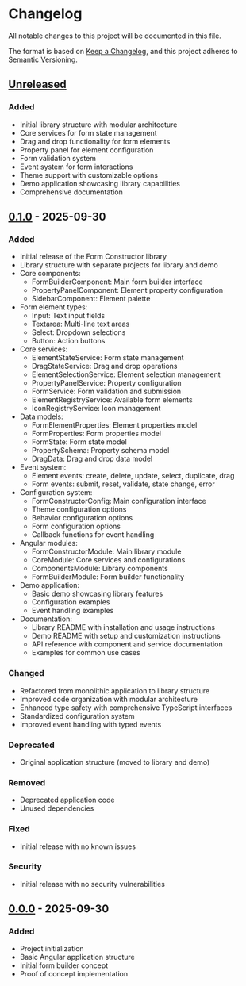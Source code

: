 # Changelog

All notable changes to this project will be documented in this file.

The format is based on [Keep a Changelog](https://keepachangelog.com/en/1.0.0/),
and this project adheres to [Semantic Versioning](https://semver.org/spec/v2.0.0.html).

## [Unreleased]

### Added
- Initial library structure with modular architecture
- Core services for form state management
- Drag and drop functionality for form elements
- Property panel for element configuration
- Form validation system
- Event system for form interactions
- Theme support with customizable options
- Demo application showcasing library capabilities
- Comprehensive documentation

## [0.1.0] - 2025-09-30

### Added
- Initial release of the Form Constructor library
- Library structure with separate projects for library and demo
- Core components:
  - FormBuilderComponent: Main form builder interface
  - PropertyPanelComponent: Element property configuration
  - SidebarComponent: Element palette
- Form element types:
  - Input: Text input fields
  - Textarea: Multi-line text areas
  - Select: Dropdown selections
  - Button: Action buttons
- Core services:
  - ElementStateService: Form state management
  - DragStateService: Drag and drop operations
  - ElementSelectionService: Element selection management
  - PropertyPanelService: Property configuration
  - FormService: Form validation and submission
  - ElementRegistryService: Available form elements
  - IconRegistryService: Icon management
- Data models:
  - FormElementProperties: Element properties model
  - FormProperties: Form properties model
  - FormState: Form state model
  - PropertySchema: Property schema model
  - DragData: Drag and drop data model
- Event system:
  - Element events: create, delete, update, select, duplicate, drag
  - Form events: submit, reset, validate, state change, error
- Configuration system:
  - FormConstructorConfig: Main configuration interface
  - Theme configuration options
  - Behavior configuration options
  - Form configuration options
  - Callback functions for event handling
- Angular modules:
  - FormConstructorModule: Main library module
  - CoreModule: Core services and configurations
  - ComponentsModule: Library components
  - FormBuilderModule: Form builder functionality
- Demo application:
  - Basic demo showcasing library features
  - Configuration examples
  - Event handling examples
- Documentation:
  - Library README with installation and usage instructions
  - Demo README with setup and customization instructions
  - API reference with component and service documentation
  - Examples for common use cases

### Changed
- Refactored from monolithic application to library structure
- Improved code organization with modular architecture
- Enhanced type safety with comprehensive TypeScript interfaces
- Standardized configuration system
- Improved event handling with typed events

### Deprecated
- Original application structure (moved to library and demo)

### Removed
- Deprecated application code
- Unused dependencies

### Fixed
- Initial release with no known issues

### Security
- Initial release with no security vulnerabilities

## [0.0.0] - 2025-09-30

### Added
- Project initialization
- Basic Angular application structure
- Initial form builder concept
- Proof of concept implementation

[Unreleased]: https://github.com/coreesoft/form-constructor/compare/v0.1.0...HEAD
[0.1.0]: https://github.com/coreesoft/form-constructor/releases/tag/v0.1.0
[0.0.0]: https://github.com/coreesoft/form-constructor/releases/tag/v0.0.0